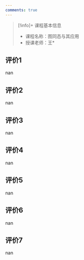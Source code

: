 ```yaml
---
comments: true
---
```


>[!info]+ 课程基本信息
>
> - 课程名称：图同态与其应用
> - 授课老师：王*

## 评价1

nan
## 评价2

nan
## 评价3

nan
## 评价4

nan
## 评价5

nan
## 评价6

nan
## 评价7

nan

